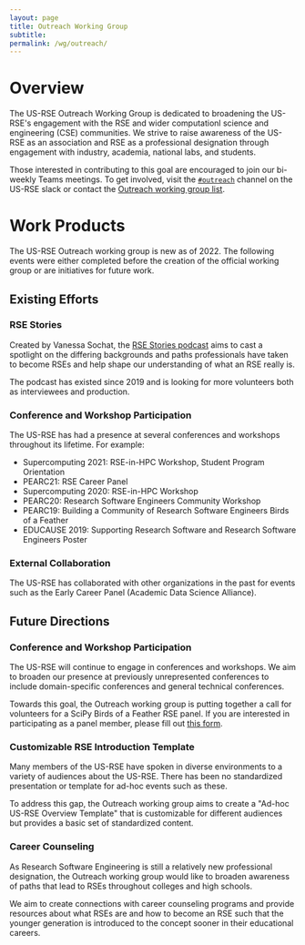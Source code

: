 ```yaml
---
layout: page
title: Outreach Working Group
subtitle:
permalink: /wg/outreach/
---
```


# Overview

The US-RSE Outreach Working Group is dedicated to broadening the US-RSE's
engagement with the RSE and wider computationl science and engineering (CSE)
communities. We strive to raise awareness of the US-RSE as an association and
RSE as a professional designation through engagement with industry, academia,
national labs, and students.

Those interested in contributing to this goal are encouraged to join our
bi-weekly Teams meetings. To get involved, visit the
[`#outreach`](https://usrse.slack.com/messages/outreach) channel on the US-RSE
slack or contact the
<a href="mailto:outreach_wg@us-rse.org">Outreach working group list</a>.

# Work Products

The US-RSE Outreach working group is new as of 2022. The following events were
either completed before the creation of the official working group or are
initiatives for future work.

## Existing Efforts

### RSE Stories

Created by Vanessa Sochat, the [RSE Stories podcast](https://us-rse.org/rse-stories/)
aims to cast a spotlight on the differing backgrounds and paths professionals
have taken to become RSEs and help shape our understanding of what an RSE really is.

The podcast has existed since 2019 and is looking for more volunteers both as
interviewees and production.

### Conference and Workshop Participation

The US-RSE has had a presence at several conferences and workshops throughout
its lifetime. For example:

- Supercomputing 2021: RSE-in-HPC Workshop, Student Program Orientation
- PEARC21: RSE Career Panel
- Supercomputing 2020: RSE-in-HPC Workshop
- PEARC20: Research Software Engineers Community Workshop
- PEARC19: Building a Community of Research Software Engineers Birds of a Feather
- EDUCAUSE 2019: Supporting Research Software and Research Software Engineers Poster

### External Collaboration

The US-RSE has collaborated with other organizations in the past for events
such as the Early Career Panel (Academic Data Science Alliance).

## Future Directions

### Conference and Workshop Participation

The US-RSE will continue to engage in conferences and workshops. We aim to
broaden our presence at previously unrepresented conferences to include
domain-specific conferences and general technical conferences.

Towards this goal, the Outreach working group is putting together a call for
volunteers for a SciPy Birds of a Feather RSE panel. If you are interested in
participating as a panel member, please fill out
[this form](https://forms.gle/PUcfcD7LnKVXnZfJ8).

### Customizable RSE Introduction Template

Many members of the US-RSE have spoken in diverse environments to a variety of
audiences about the US-RSE. There has been no standardized presentation or
template for ad-hoc events such as these.

To address this gap, the Outreach working group
aims to create a "Ad-hoc US-RSE Overview Template" that is customizable for
different audiences but provides a basic set of standardized content.

### Career Counseling

As Research Software Engineering is still a relatively new professional
designation, the Outreach working group would like to broaden awareness of
paths that lead to RSEs throughout colleges and high schools.

We aim to create connections with career counseling programs and provide
resources about what RSEs are and how to become an RSE such that the younger
generation is introduced to the concept sooner in their educational careers.
